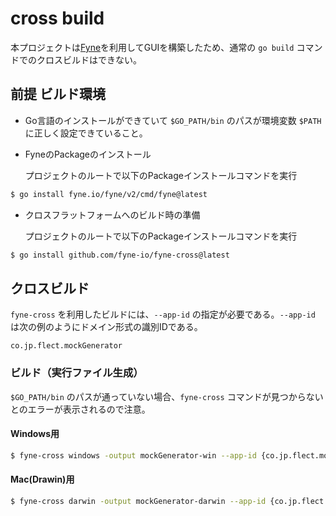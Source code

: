 # cross build
本プロジェクトは[Fyne](https://docs.fyne.io/)を利用してGUIを構築したため、通常の `go build` コマンドでのクロスビルドはできない。

## 前提 ビルド環境
- Go言語のインストールができていて `$GO_PATH/bin` のパスが環境変数 `$PATH` に正しく設定できていること。
- FyneのPackageのインストール
  
  プロジェクトのルートで以下のPackageインストールコマンドを実行

```bash
$ go install fyne.io/fyne/v2/cmd/fyne@latest
```

- クロスフラットフォームへのビルド時の準備

  プロジェクトのルートで以下のPackageインストールコマンドを実行
```bash
$ go install github.com/fyne-io/fyne-cross@latest
```

## クロスビルド
`fyne-cross` を利用したビルドには、`--app-id` の指定が必要である。`--app-id` は次の例のようにドメイン形式の識別IDである。

    co.jp.flect.mockGenerator

### ビルド（実行ファイル生成）
`$GO_PATH/bin` のパスが通っていない場合、`fyne-cross` コマンドが見つからないとのエラーが表示されるので注意。

#### Windows用 
```bash
$ fyne-cross windows -output mockGenerator-win --app-id {co.jp.flect.mockGenerator}
```

#### Mac(Drawin)用
```bash
$ fyne-cross darwin -output mockGenerator-darwin --app-id {co.jp.flect.mockGenerator}
```